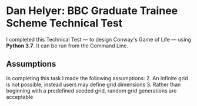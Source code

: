 # Dan Helyer: BBC Graduate Trainee Scheme Technical Test
I completed this Technical Test — to design Conway's Game of Life — using **Python 3.7**.
It can be run from the Command Line.

## Assumptions
In completing this task I made the following assumptions:
2. An infinite grid is not possible, instead users may define grid dimensions
3. Rather than beginning with a predefined seeded grid, random grid generations are acceptable
